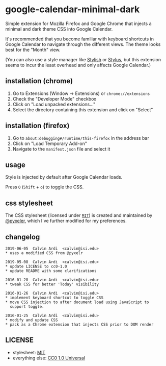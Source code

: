 # google-calendar-minimal-dark

Simple extension for Mozilla Firefox and Google Chrome that injects a
minimal and dark theme CSS into Google Calendar.

It's recommended that you become familiar with keyboard shortcuts in
Google Calendar to navigate through the different views. The theme looks
best for the "Month" view.

(You can also use a style manager like [Stylish][stylish] or
[Stylus][stylus], but this extension seems to incur the least overhead
and only affects Google Calendar.)

[stylish]: https://addons.mozilla.org/en-US/firefox/addon/stylish/
[stylus]: https://addons.mozilla.org/en-US/firefox/addon/styl-us/

## installation (chrome)

1. Go to Extensions (Window -> Extensions) or `chrome://extensions`
2. Check the "Developer Mode" checkbox
3. Click on "Load unpacked extensions..."
4. Select the directory containing this extension and click on "Select"

## installation (firefox)

1. Go to `about:debugging#/runtime/this-firefox` in the address bar
2. Click on "Load Temporary Add-on"
3. Navigate to the `manifest.json` file and select it

## usage

Style is injected by default after Google Calendar loads.

Press `O` (`Shift` + `o`) to toggle the CSS.

## css stylesheet

The CSS stylesheet (licensed under [`MIT`][mit]) is created and
maintained by [@pyxeler][pyxeler], which I've further modified for my
preferences.

[pyxeler]: https://github.com/pyxelr/Dark_Google_Calendar
[mit]: https://opensource.org/licenses/MIT

## changelog

    2019-06-05  Calvin Ardi  <calvin@isi.edu>
    * uses a modified CSS from @pyxelr

    2019-05-08  Calvin Ardi  <calvin@isi.edu>
    * update LICENSE to cc0-1.0
    * update README with some clarifications

    2016-01-28  Calvin Ardi  <calvin@isi.edu>
    * tweak CSS for better 'Today' visibility

    2016-01-26  Calvin Ardi  <calvin@isi.edu>
    * implement keyboard shortcut to toggle CSS
    * move CSS injection to after document load using JavaScript to
      support toggle.

    2016-01-25  Calvin Ardi  <calvin@isi.edu>
    * modify and update CSS
    * pack as a Chrome extension that injects CSS prior to DOM render

## LICENSE

* stylesheet: [MIT][mit]
* everything else: [CC0 1.0 Universal](./LICENSE)
